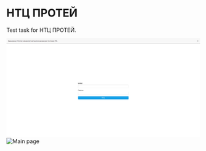 # НТЦ ПРОТЕЙ 
Test task for НТЦ ПРОТЕЙ. 

![Authorization page](images/authorization_page.png) 
![Main page](figures/main_page.png) 